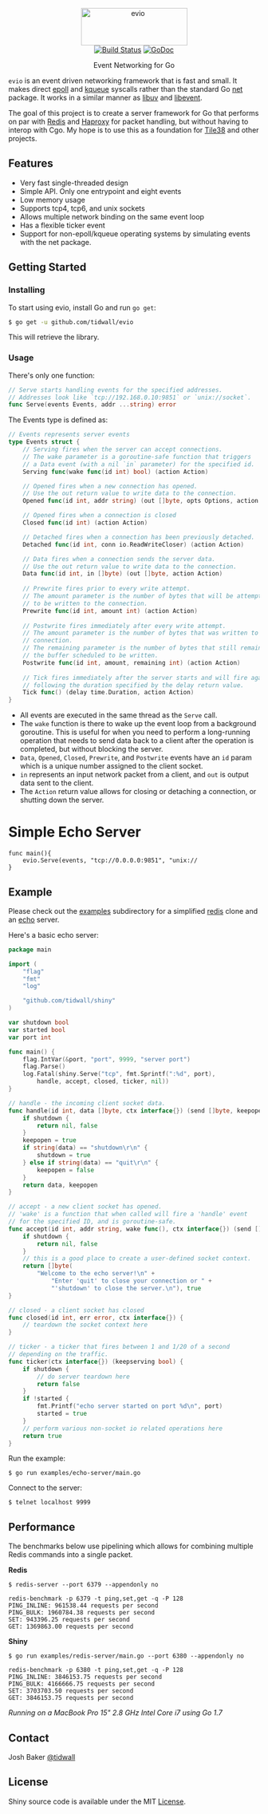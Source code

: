 <p align="center">
<img 
    src="logo.png" 
    width="213" height="75" border="0" alt="evio">
<br>
<a href="https://travis-ci.org/tidwall/evio"><img src="https://img.shields.io/travis/tidwall/evio.svg?style=flat-square" alt="Build Status"></a>
<a href="https://godoc.org/github.com/tidwall/evio"><img src="https://img.shields.io/badge/api-reference-blue.svg?style=flat-square" alt="GoDoc"></a>
</p>
<p align="center">Event Networking for Go</a></p>

`evio` is an event driven networking framework that is fast and small. It makes direct [epoll](https://en.wikipedia.org/wiki/Epoll) and [kqueue](https://en.wikipedia.org/wiki/Kqueue) syscalls rather than the standard Go [net](https://golang.org/pkg/net/) package. It works in a similar manner as [libuv](https://github.com/libuv/libuv) and [libevent](https://github.com/libevent/libevent).

The goal of this project is to create a server framework for Go that performs on par with [Redis](http://redis.io) and [Haproxy](http://www.haproxy.org) for packet handling, but without having to interop with Cgo. My hope is to use this as a foundation for [Tile38](https://github.com/tidwall/tile38) and other projects.

## Features

- Very fast single-threaded design
- Simple API. Only one entrypoint and eight events
- Low memory usage
- Supports tcp4, tcp6, and unix sockets
- Allows multiple network binding on the same event loop
- Has a flexible ticker event
- Support for non-epoll/kqueue operating systems by simulating events with the net package.

## Getting Started

### Installing

To start using evio, install Go and run `go get`:

```sh
$ go get -u github.com/tidwall/evio
```

This will retrieve the library.

### Usage

There's only one function:

```go
// Serve starts handling events for the specified addresses. 
// Addresses look like `tcp://192.168.0.10:9851` or `unix://socket`.
func Serve(events Events, addr ...string) error
```

The Events type is defined as:

```go
// Events represents server events
type Events struct {
	// Serving fires when the server can accept connections.
	// The wake parameter is a goroutine-safe function that triggers
	// a Data event (with a nil `in` parameter) for the specified id.
	Serving func(wake func(id int) bool) (action Action)

	// Opened fires when a new connection has opened.
	// Use the out return value to write data to the connection.
	Opened func(id int, addr string) (out []byte, opts Options, action Action)

	// Opened fires when a connection is closed
	Closed func(id int) (action Action)

	// Detached fires when a connection has been previously detached.
	Detached func(id int, conn io.ReadWriteCloser) (action Action)

	// Data fires when a connection sends the server data.
	// Use the out return value to write data to the connection.
	Data func(id int, in []byte) (out []byte, action Action)
	
	// Prewrite fires prior to every write attempt.
	// The amount parameter is the number of bytes that will be attempted
	// to be written to the connection.
	Prewrite func(id int, amount int) (action Action)
	
	// Postwrite fires immediately after every write attempt.
	// The amount parameter is the number of bytes that was written to the
	// connection.
	// The remaining parameter is the number of bytes that still remain in
	// the buffer scheduled to be written.
	Postwrite func(id int, amount, remaining int) (action Action)
	
	// Tick fires immediately after the server starts and will fire again
	// following the duration specified by the delay return value.
	Tick func() (delay time.Duration, action Action)
}
```

- All events are executed in the same thread as the `Serve` call.
- The `wake` function is there to wake up the event loop from a background goroutine. This is useful for when you need to perform a long-running operation that needs to send data back to a client after the operation is completed, but without blocking the server.
- `Data`, `Opened`, `Closed`, `Prewrite`, and `Postwrite` events have an `id` param which is a unique number assigned to the client socket.
- `in` represents an input network packet from a client, and `out` is output data sent to the client.
- The `Action` return value allows for closing or detaching a connection, or shutting down the server.


# Simple Echo Server

```
func main(){
    evio.Serve(events, "tcp://0.0.0.0:9851", "unix://
}
```





## Example

Please check out the [examples](examples) subdirectory for a simplified [redis](examples/redis-server/main.go) clone and an [echo](examples/echo-server/main.go) server.

Here's a basic echo server:

```go
package main

import (
	"flag"
	"fmt"
	"log"

	"github.com/tidwall/shiny"
)

var shutdown bool
var started bool
var port int

func main() {
	flag.IntVar(&port, "port", 9999, "server port")
	flag.Parse()
	log.Fatal(shiny.Serve("tcp", fmt.Sprintf(":%d", port),
		handle, accept, closed, ticker, nil))
}

// handle - the incoming client socket data.
func handle(id int, data []byte, ctx interface{}) (send []byte, keepopen bool) {
	if shutdown {
		return nil, false
	}
	keepopen = true
	if string(data) == "shutdown\r\n" {
		shutdown = true
	} else if string(data) == "quit\r\n" {
		keepopen = false
	}
	return data, keepopen
}

// accept - a new client socket has opened.
// 'wake' is a function that when called will fire a 'handle' event
// for the specified ID, and is goroutine-safe.
func accept(id int, addr string, wake func(), ctx interface{}) (send []byte, keepopen bool) {
	if shutdown {
		return nil, false
	}
	// this is a good place to create a user-defined socket context.
	return []byte(
		"Welcome to the echo server!\n" +
			"Enter 'quit' to close your connection or " +
			"'shutdown' to close the server.\n"), true
}

// closed - a client socket has closed
func closed(id int, err error, ctx interface{}) {
	// teardown the socket context here
}

// ticker - a ticker that fires between 1 and 1/20 of a second
// depending on the traffic.
func ticker(ctx interface{}) (keepserving bool) {
	if shutdown {
		// do server teardown here
		return false
	}
	if !started {
		fmt.Printf("echo server started on port %d\n", port)
		started = true
	}
	// perform various non-socket io related operations here
	return true
}
```

Run the example:

```
$ go run examples/echo-server/main.go
```

Connect to the server:

```
$ telnet localhost 9999
```

## Performance

The benchmarks below use pipelining which allows for combining multiple Redis commands into a single packet.

**Redis**

```
$ redis-server --port 6379 --appendonly no
```
```
redis-benchmark -p 6379 -t ping,set,get -q -P 128
PING_INLINE: 961538.44 requests per second
PING_BULK: 1960784.38 requests per second
SET: 943396.25 requests per second
GET: 1369863.00 requests per second
```

**Shiny**

```
$ go run examples/redis-server/main.go --port 6380 --appendonly no
```
```
redis-benchmark -p 6380 -t ping,set,get -q -P 128
PING_INLINE: 3846153.75 requests per second
PING_BULK: 4166666.75 requests per second
SET: 3703703.50 requests per second
GET: 3846153.75 requests per second
```

*Running on a MacBook Pro 15" 2.8 GHz Intel Core i7 using Go 1.7*

## Contact

Josh Baker [@tidwall](http://twitter.com/tidwall)

## License

Shiny source code is available under the MIT [License](/LICENSE).

